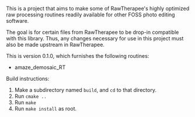 This is a project that aims to make some of RawTherapee's highly optimized raw processing routines readily available for other FOSS photo editing software.

The goal is for certain files from RawTherapee to be drop-in compatible with this library. Thus, any changes necessary for use in this project must also be made upstream in RawTherapee.

This is version 0.1.0, which furnishes the following routines:

* amaze_demosaic_RT

Build instructions:

1. Make a subdirectory named `build`, and `cd` to that directory.
2. Run `cmake ..`
3. Run `make`
4. Run `make install` as root.
